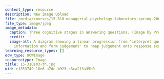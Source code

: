 ```yaml
---
content_type: resource
description: New image Upload
file: /media/courses/15-310-managerial-psychology-laboratory-spring-2003/ef85374918e6a7deb923c3ca2f3a35b0_15-310s03-th.jpg
file_type: image/jpeg
image_metadata:
  caption: Three cognitive stages in answering questions. (Image by Prof. Dan Ariely.)
  credit: ''
  image-alt: A diagram showing a linear progression from 'interpret question' to 'retrive
    information and form judgement' to 'map judgement onto response scale'.
learning_resource_types: []
ocw_type: OCWImage
resourcetype: Image
title: 15-310s03-th.jpg
uid: ef853749-18e6-a7de-b923-c3ca2f3a35b0
---
```

